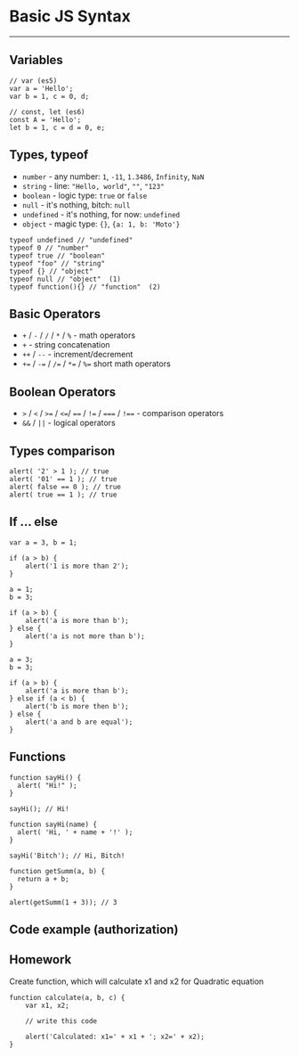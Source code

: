 # Basic JS Syntax

---

## Variables

```
// var (es5)
var a = 'Hello';
var b = 1, c = 0, d;

// const, let (es6)
const A = 'Hello';
let b = 1, c = d = 0, e;
```

## Types, typeof

  * `number` - any number: `1`, `-11`, `1.3486`, `Infinity`, `NaN`
  * `string` - line: `"Hello, world"`, `""`, `"123"`
  * `boolean` - logic type: `true` or `false`
  * `null` - it's nothing, bitch: `null`
  * `undefined` - it's nothing, for now: `undefined`
  * `object` - magic type: `{}`, `{a: 1, b: 'Moto'}`
  
 ```
typeof undefined // "undefined"
typeof 0 // "number"
typeof true // "boolean"
typeof "foo" // "string"
typeof {} // "object"
typeof null // "object"  (1)
typeof function(){} // "function"  (2)
```

## Basic Operators

 * `+` / `-` / `/` / `*` / `%` - math operators
 * `+` - string concatenation
 * `++` / `--` - increment/decrement
 * `+=` / `-=` / `/=` / `*=` / `%=` short math operators

## Boolean Operators
 
 * `>` / `<` / `>=` / `<=`/ `==` / `!=` / `===` / `!==` - comparison operators
 * `&&` / `||` - logical operators
 
## Types comparison
 
```
alert( '2' > 1 ); // true
alert( '01' == 1 ); // true
alert( false == 0 ); // true
alert( true == 1 ); // true
```

## If ... else

```
var a = 3, b = 1;

if (a > b) {
    alert('1 is more than 2');
}

a = 1;
b = 3;

if (a > b) {
    alert('a is more than b');
} else {
    alert('a is not more than b');
}

a = 3;
b = 3;

if (a > b) {
    alert('a is more than b');
} else if (a < b) {
    alert('b is more then b');
} else {
    alert('a and b are equal');
}
```

## Functions

```
function sayHi() {
  alert( "Hi!" );
}

sayHi(); // Hi!
```

```
function sayHi(name) {
  alert( 'Hi, ' + name + '!' );
}

sayHi('Bitch'); // Hi, Bitch!
```

```
function getSumm(a, b) {
  return a + b;
}

alert(getSumm(1 + 3)); // 3
```

## Code example (authorization)

## Homework

Create function, which will calculate x1 and x2 for Quadratic equation

```
function calculate(a, b, c) {
    var x1, x2;

    // write this code

    alert('Calculated: x1=' + x1 + '; x2=' + x2);
}
```
